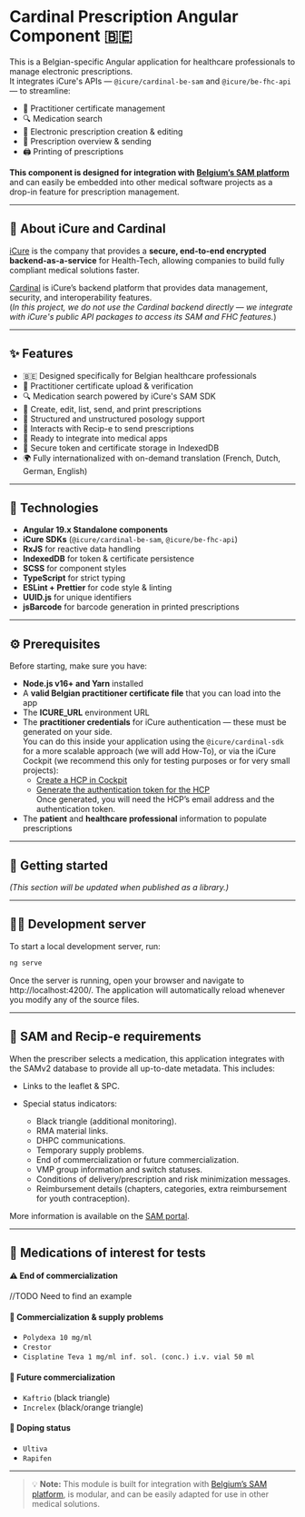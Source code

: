 # Cardinal Prescription Angular Component 🇧🇪

This is a Belgian-specific Angular application for healthcare professionals to manage electronic prescriptions.  
It integrates iCure's APIs — `@icure/cardinal-be-sam` and `@icure/be-fhc-api` — to streamline:

- 🔐 Practitioner certificate management
- 🔍 Medication search
- 📝 Electronic prescription creation & editing
- 🧾 Prescription overview & sending
- 🖨 Printing of prescriptions

**This component is designed for integration with [Belgium’s SAM platform](https://www.samportal.be/nl/sam/documentation)** and can easily be embedded into other medical software projects as a drop-in feature for prescription management.

---

## 🏢 About iCure and Cardinal

[iCure](https://icure.com/en/) is the company that provides a **secure, end-to-end encrypted backend-as-a-service** for Health-Tech, allowing companies to build fully compliant medical solutions faster.

[Cardinal](https://cardinalsdk.com/en) is iCure’s backend platform that provides data management, security, and interoperability features.  
(*In this project, we do not use the Cardinal backend directly — we integrate with iCure's public API packages to access its SAM and FHC features.*)

---

## ✨ Features

- 🇧🇪 Designed specifically for Belgian healthcare professionals
- 🔐 Practitioner certificate upload & verification
- 🔍 Medication search powered by iCure's SAM SDK
- 📝 Create, edit, list, send, and print prescriptions
- 🧠 Structured and unstructured posology support 
- 📜 Interacts with Recip-e to send prescriptions
- 🧩 Ready to integrate into medical apps
- 💾 Secure token and certificate storage in IndexedDB
- 🌍 Fully internationalized with on-demand translation (French, Dutch, German, English)

---

## 🧰 Technologies

- **Angular 19.x Standalone components**
- **iCure SDKs** (`@icure/cardinal-be-sam`, `@icure/be-fhc-api`)
- **RxJS** for reactive data handling
- **IndexedDB** for token & certificate persistence
- **SCSS** for component styles
- **TypeScript** for strict typing
- **ESLint + Prettier** for code style & linting
- **UUID.js** for unique identifiers
- **jsBarcode** for barcode generation in printed prescriptions

---

## ⚙️ Prerequisites

Before starting, make sure you have:

- **Node.js v16+ and Yarn** installed
- A **valid Belgian practitioner certificate file** that you can load into the app
- The **ICURE_URL** environment URL
- The **practitioner credentials** for iCure authentication — these must be generated on your side.  
  You can do this inside your application using the `@icure/cardinal-sdk` for a more scalable approach (we will add How-To), or via the iCure Cockpit (we recommend this only for testing purposes or for very small projects):
  - [Create a HCP in Cockpit](https://docs.icure.com/cockpit/how-to/how-to-manage-hcp#creating-an-hcp)
  - [Generate the authentication token for the HCP](https://docs.icure.com/cockpit/how-to/how-to-manage-hcp#generating-an-authentication-token)  
    Once generated, you will need the HCP’s email address and the authentication token.
- The **patient** and **healthcare professional** information to populate prescriptions


---

## 🚀 Getting started

*(This section will be updated when published as a library.)*

---

## 🧑‍💻 Development server

To start a local development server, run:

```bash
ng serve

```
Once the server is running, open your browser and navigate to http://localhost:4200/.
The application will automatically reload whenever you modify any of the source files.

---

## 📜 SAM and Recip-e requirements

When the prescriber selects a medication, this application integrates with the SAMv2 database to provide all up-to-date metadata. This includes:

* Links to the leaflet & SPC.
* Special status indicators:

  * Black triangle (additional monitoring).
  * RMA material links.
  * DHPC communications.
  * Temporary supply problems.
  * End of commercialization or future commercialization.
  * VMP group information and switch statuses.
  * Conditions of delivery/prescription and risk minimization messages.
  * Reimbursement details (chapters, categories, extra reimbursement for youth contraception).

More information is available on the [SAM portal](https://www.samportal.be/nl/sam/documentation).

---

## 🧪 Medications of interest for tests

#### ⚠️ End of commercialization
//TODO Need to find an example

#### 🚨 Commercialization & supply problems

* `Polydexa 10 mg/ml`
* `Crestor`
* `Cisplatine Teva 1 mg/ml inf. sol. (conc.) i.v. vial 50 ml`

#### 📅 Future commercialization

* `Kaftrio` (black triangle)
* `Increlex` (black/orange triangle)

#### 🧬 Doping status

* `Ultiva`
* `Rapifen`

---

> 💡 **Note:**
> This module is built for integration with [Belgium’s SAM platform](https://www.samportal.be/nl/sam/documentation), is modular, and can be easily adapted for use in other medical solutions.
